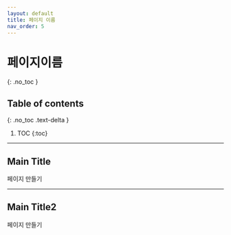 ```yaml
---
layout: default
title: 페이지 이름
nav_order: 5
---
```


# 페이지이름
{: .no_toc }

## Table of contents
{: .no_toc .text-delta }

1. TOC
{:toc}

---

## Main Title

페이지 만들기

---

## Main Title2

페이지 만들기
